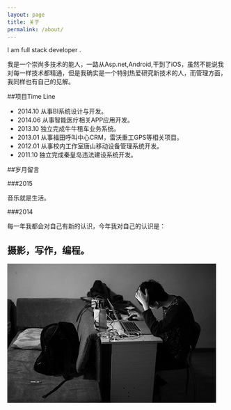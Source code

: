 ```yaml
---
layout: page
title: 关于
permalink: /about/
---
```


I am full stack developer .

我是一个崇尚多技术的能人，一路从Asp.net,Android,干到了iOS，虽然不能说我对每一样技术都精通，但是我确实是一个特别热爱研究新技术的人，而管理方面，我同样也有自己的见解。



##项目Time Line

* 2014.10	从事BI系统设计与开发。
* 2014.06	从事智能医疗相关APP应用开发。
* 2013.10 独立完成牛牛租车业务系统。
* 2013.01	从事福田呼叫中心CRM，雷沃重工GPS等相关项目。
* 2012.01	从事校内工作室唐山移动设备管理系统开发。
* 2011.10 独立完成秦皇岛违法建设系统开发。

##岁月留言

###2015

音乐就是生活。

###2014

每一年我都会对自己有新的认识，今年我对自己的认识是：

## 摄影，写作，编程。

![aboutMe](/res/images/aboutMe.jpeg)
